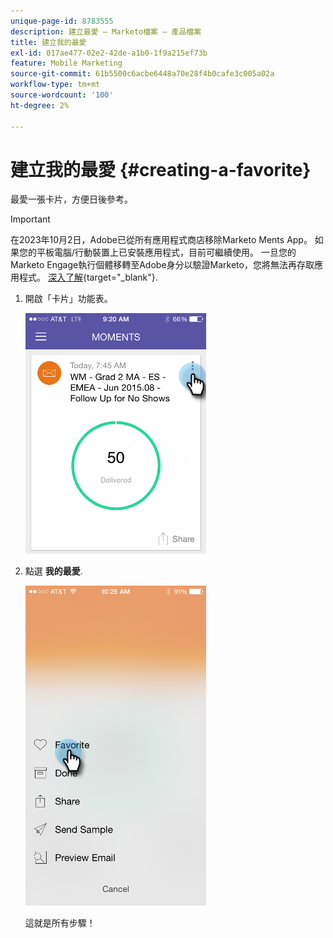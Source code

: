 ```yaml
---
unique-page-id: 8783555
description: 建立最愛 — Marketo檔案 — 產品檔案
title: 建立我的最愛
exl-id: 017ae477-02e2-42de-a1b0-1f9a215ef73b
feature: Mobile Marketing
source-git-commit: 61b5500c6acbe6448a70e28f4b0cafe3c005a02a
workflow-type: tm+mt
source-wordcount: '100'
ht-degree: 2%

---
```


# 建立我的最愛 {#creating-a-favorite}

最愛一張卡片，方便日後參考。

>[!IMPORTANT]
>
>在2023年10月2日，Adobe已從所有應用程式商店移除Marketo Ments App。 如果您的平板電腦/行動裝置上已安裝應用程式，目前可繼續使用。 一旦您的Marketo Engage執行個體移轉至Adobe身分以驗證Marketo，您將無法再存取應用程式。 [深入了解](https://nation.marketo.com/t5/product-discussions/marketo-events-app-and-marketo-moments-app-end-of-life/m-p/340712/highlight/true#M193869){target="_blank"}.

1. 開啟「卡片」功能表。

   ![](assets/image2015-7-14-16-3a28-3a54.png)

1. 點選 **我的最愛**.

   ![](assets/image2015-7-14-16-3a36-3a22.png)

   這就是所有步驟！
